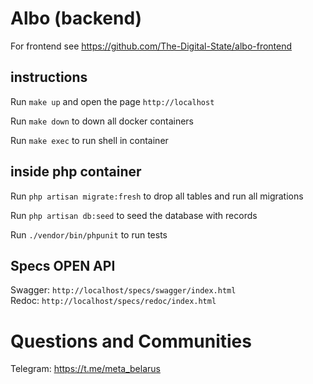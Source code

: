 # Albo (backend)

For frontend see https://github.com/The-Digital-State/albo-frontend

## instructions


Run `make up` and open the page `http://localhost`

Run `make down` to down all docker containers

Run `make exec` to run shell in container

## inside php container

Run `php artisan migrate:fresh` to drop all tables and run all migrations

Run `php artisan db:seed` to seed the database with records

Run `./vendor/bin/phpunit` to run tests

## Specs OPEN API

Swagger: `http://localhost/specs/swagger/index.html`  
Redoc: `http://localhost/specs/redoc/index.html`

# Questions and Communities

Telegram: https://t.me/meta_belarus

